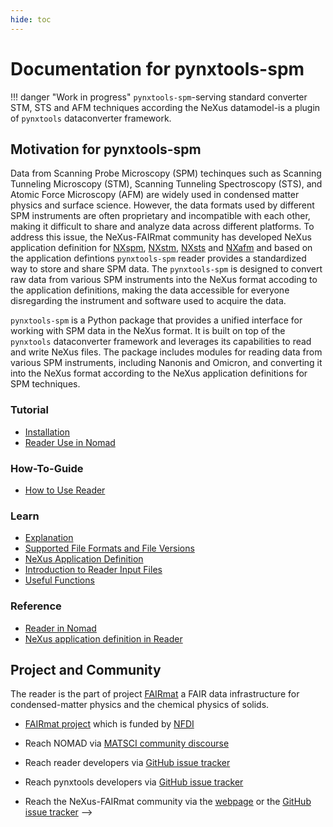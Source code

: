 ```yaml
---
hide: toc
---
```


<!-- A single sentence that says what the product is, succinctly and memorably -->
<!-- A paragraph of one to three short sentences, that describe what the product does. -->
<!-- A third paragraph of similar length, this time explaining what need the product meets -->
<!-- Finally, a paragraph that describes whom the product is useful for. -->

# Documentation for pynxtools-spm

!!! danger "Work in progress"
`pynxtools-spm`-serving standard converter STM, STS and AFM techniques according the NeXus datamodel-is a plugin of `pynxtools` dataconverter framework.

## **Motivation for pynxtools-spm**

Data from Scanning Probe Microscopy (SPM) techinques such as Scanning Tunneling Microscopy (STM), Scanning Tunneling Spectroscopy (STS), and Atomic Force Microscopy (AFM) are widely used in condensed matter physics and surface science. However, the data formats used by different SPM instruments are often proprietary and incompatible with each other, making it difficult to share and analyze data across different platforms. To address this issue, the NeXus-FAIRmat community has developed NeXus application definition for [NXspm](https://fairmat-nfdi.github.io/nexus_definitions/classes/contributed_definitions/NXspm.html), [NXstm](https://fairmat-nfdi.github.io/nexus_definitions/classes/contributed_definitions/NXstm.html), [NXsts](https://fairmat-nfdi.github.io/nexus_definitions/classes/contributed_definitions/NXsts.html) and [NXafm](https://fairmat-nfdi.github.io/nexus_definitions/classes/contributed_definitions/NXafm.html) and based on the application defintions `pynxtools-spm` reader provides a standardized way to store and share SPM data. The `pynxtools-spm` is designed to convert raw data from various SPM instruments into the NeXus format accoding to the application definitions, making the data accessible for everyone disregarding the instrument and software used to acquire the data.

`pynxtools-spm` is a Python package that provides a unified interface for working with SPM data in the NeXus format. It is built on top of the `pynxtools` dataconverter framework and leverages its capabilities to read and write NeXus files. The package includes modules for reading data from various SPM instruments, including Nanonis and Omicron, and converting it into the NeXus format according to the NeXus application definitions for SPM techniques.

<div markdown="block" class="home-grid">
  <div markdown="block">

### Tutorial

<!-- 1. [Installation](tutorial/installation.md)
         1. With Command Line Interface (CLI) to convert data into NeXus format
     2. Discover the Reader functionality in Nomad
         1. Upload data in Nomad using drag and drop
         2. Upload data in Nomad using yaml ELN file
 -->

- [Installation](tutorials/installation.md)
- [Reader Use in Nomad](tutorials/reader-use-in-nomad.md)

</div>
<div markdown="block">

### How-To-Guide

<!--3. Extend the reader functionality or Add new reader for other file formats
      1. Add new file format
      2. Extend existing file format
      3. Test your changes
      4. Contribute your changes
    4. Extend the application definition

-->

- [How to Use Reader](how-to-guides/how-to-interact-with-reader.md)

</div>
<div markdown="block">

### Learn

<!-- 1. Reader architecture
     2. Reader interface and its components
          1. ELN file
          2. Config file of Reader
     2. Code principle
     3. Explanation of important concepts
         1. Explanation
         2. Supported File Formats and File Versions
         3. NeXus Application Definition
         4. Introduction to Reader Input Files
         5. Useful Functions
     4. Application definition design
-->

- [Explanation](explanation/reader-explanation.md)
- [Supported File Formats and File Versions](explanation/reader-explanation.md#supported-file-formats-and-file-versions)
- [NeXus Application Definition](explanation/reader-explanation.md#nexus-application-definition)
- [Introduction to Reader Input Files](explanation/reader-explanation.md#introduction-to-reader-input-files)
- [Useful Functions](explanation/reader-explanation.md#useful-functions)
</div>
<div markdown="block">

### Reference

<!-- 1. List of files supported by the Reader follow XPS -->

- [Reader in Nomad](reference/reference.md#nomad)
- [NeXus application definition in Reader](reference/reference.md#nexus)

</div>
</div>

## Project and Community

The reader is the part of project [FAIRmat](https://www.fairmat-nfdi.eu/fairmat) a FAIR data infrastructure for condensed-matter physics and the chemical physics of solids.

- [FAIRmat project](https://gepris.dfg.de/gepris/projekt/460197019?language=en) which is funded by [NFDI](https://www.nfdi.de/)
- Reach NOMAD via [MATSCI community discourse](https://matsci.org/c/nomad/32)
- Reach reader developers via [GitHub issue tracker](https://github.com/FAIRmat-NFDI/pynxtools-spm/issues)
- Reach pynxtools developers via [GitHub issue tracker](https://github.com/FAIRmat-NFDI/pynxtools/issues)

- Reach the NeXus-FAIRmat community via the [webpage](https://fairmat-nfdi.github.io/nexus_definitions/) or the [GitHub issue tracker](https://fairmat-nfdi.github.io/nexus_definitions/) -->
